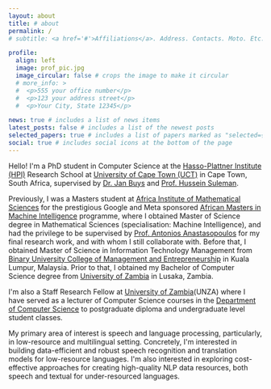 ```yaml
---
layout: about
title: # about
permalink: /
# subtitle: <a href='#'>Affiliations</a>. Address. Contacts. Moto. Etc.

profile:
  align: left
  image: prof_pic.jpg
  image_circular: false # crops the image to make it circular
  # more_info: >
  #  <p>555 your office number</p>
  #  <p>123 your address street</p>
  #  <p>Your City, State 12345</p>

news: true # includes a list of news items
latest_posts: false # includes a list of the newest posts
selected_papers: true # includes a list of papers marked as "selected={true}"
social: true # includes social icons at the bottom of the page
---
```


Hello! I'm a PhD student in Computer Science at the [Hasso-Plattner Institute (HPI)](https://hpi.de/en/research/cooperations-partners/research-schools/university-of-cape-town.html) Research School at [University of Cape Town (UCT)](https://sit.uct.ac.za/department-computer-science) in Cape Town, South Africa, supervised by [Dr. Jan Buys](https://www.janmbuys.com) and  [Prof. Hussein Suleman](http://www.husseinsspace.com). <!--I am working on building efficient speech processing models for low-resource languages. who are coordinators of the [Digital Libraries Lab](http://dl.cs.uct.ac.za) and [UCT Natural Language Processing Group](https://www.janmbuys.com/uctnlp/index.html) respectively.-->

Previously, I was a Masters student at [Africa Institute of Mathematical Sciences](https://aims.ac.rw) for the prestigious Google and Meta sponsored [African Masters in Machine Intelligence](https://aimsammi.org) programme, where I obtained Master of Science degree in Mathematical Sciences (specialisation: Machine Intelligence), and had the privilege to be supervised by [Prof. Antonios Anastasopoulos](https://cs.gmu.edu/~antonis/author/antonios-anastasopoulos/) for my final research work, and with whom I still collaborate with. Before that, I obtained Master of Science in Information Technology Management from [Binary University College of Management and Entrepreneurship](https://binary.edu.my) in Kuala Lumpur, Malaysia. Prior to that, I obtained my Bachelor of Computer Science degree from [University of Zambia](https://www.unza.zm/schools/natural-sciences/departments/computer-science) in Lusaka, Zambia.

I'm also a Staff Research Fellow at [University of Zambia](https://www.unza.zm)(UNZA) where I have served as a lecturer of Computer Science courses in the [Department of Computer Science](https://www.unza.zm/schools/natural-sciences/departments/computer-science) to postgraduate diploma and undergraduate level student classes.

My primary area of interest is speech and language processing, particularly, in low-resource and multilingual setting. Concretely, I'm interested in building data-efficient and robust speech recognition and translation models for low-resource languages. I'm also interested in exploring cost-effective approaches for creating high-quality NLP data resources, both speech and textual for under-resourced languages.
